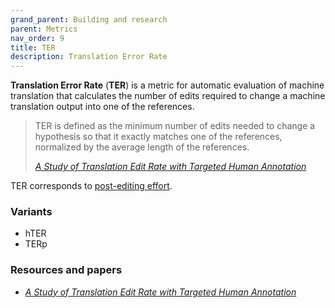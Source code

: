 ```yaml
---
grand_parent: Building and research
parent: Metrics
nav_order: 9
title: TER
description: Translation Error Rate
---
```


**Translation Error Rate** (**TER**)  is a metric for automatic evaluation of machine translation that calculates the number of edits required to change a machine translation output into one of the references.

> TER is defined as the minimum number of edits needed to change a hypothesis so that it exactly matches one of the references, normalized by the average length of the references.
>
> [*A Study of Translation Edit Rate with Targeted Human Annotation*](#resources-and-papers)

TER corresponds to [post-editing effort](/../workflows/post-editing#metrics).

### Variants

- hTER
- TERp

### Resources and papers

- [*A Study of Translation Edit Rate with Targeted Human Annotation*](https://www.cs.umd.edu/~snover/pub/amta06/ter_amta.pdf)
